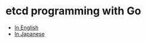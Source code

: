 # etcd programming with Go

- [In English](https://zoetrope.github.io/etcd-book/)
- [In Japanese](https://zenn.dev/zoetro/books/560099d25d8d7f3c8449)

